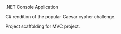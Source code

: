 .NET Console Application

C# rendition of the popular Caesar cypher challenge. 

Project scaffolding for MVC project.
